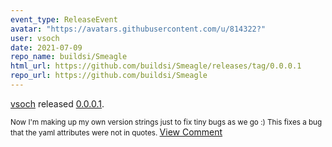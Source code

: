 ```yaml
---
event_type: ReleaseEvent
avatar: "https://avatars.githubusercontent.com/u/814322?"
user: vsoch
date: 2021-07-09
repo_name: buildsi/Smeagle
html_url: https://github.com/buildsi/Smeagle/releases/tag/0.0.0.1
repo_url: https://github.com/buildsi/Smeagle
---
```


<a href='https://github.com/vsoch' target='_blank'>vsoch</a> released <a href='https://github.com/buildsi/Smeagle/releases/tag/0.0.0.1' target='_blank'>0.0.0.1</a>.

<small>Now I'm making up my own version strings just to fix tiny bugs as we go :) This fixes a bug that the yaml attributes were not in quotes. </small><a href='https://github.com/buildsi/Smeagle/releases/tag/0.0.0.1' target='_blank'>View Comment</a>